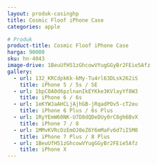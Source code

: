 ```yaml
---
layout: produk-casinghp
title: Cosmic Floof iPhone Case
categories: apple

# Produk
product-title: Cosmic Floof iPhone Case
harga: 90000
sku: hn-4043
image-drive: 1BeuUfH51zGhcowVYugGGyBr2FEie5Afz
gallery:
  - url: 132_KRCdpkKk-kMy-Tu4rl63DLsk262iS
    title: iPhone 5 / 5s / SE
  - url: 1bpC0A0d6pzlnanIkEYKke3KVlayYf8W3
    title: iPhone 6 / 6s
  - url: 1eKYWJaAHCLjAjhGB-jRqadPOv5-cT2eu
    title: iPhone 6 Plus / 6s Plus
  - url: 1RyYEmW60NK-U7D8dQDeDUy0rC8gh6BvX
    title: iPhone 7 / 8
  - url: 1MMvKVRcOzEmOJ0eZ6Y6mMaFv6d7iI5M0
    title: iPhone 7 Plus / 8 Plus
  - url: 1BeuUfH51zGhcowVYugGGyBr2FEie5Afz
    title: iPhone X
---
```

